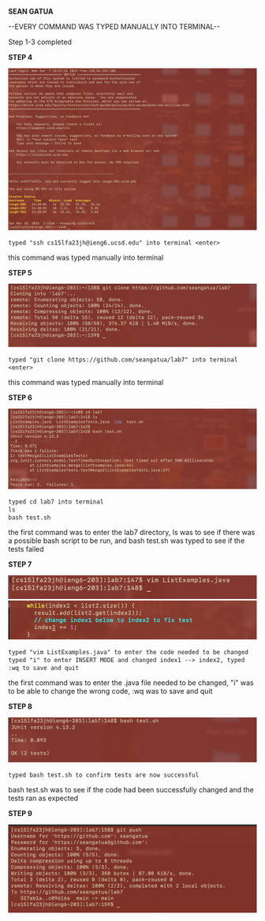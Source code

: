 **SEAN GATUA**

--EVERY COMMAND WAS TYPED MANUALLY INTO TERMINAL--

Step 1-3 completed

**STEP 4**

![Image](step4.png)

    typed "ssh cs15lfa23jh@ieng6.ucsd.edu" into terminal <enter>
this command was typed manually into terminal

**STEP 5**

![Image](step5.png)

    typed "git clone https://github.com/seangatua/lab7" into terminal <enter>
this command was typed manually into terminal

**STEP 6**

![Image](step6.png)

    typed cd lab7 into terminal
    ls
    bash test.sh
the first command was to enter the lab7 directory, ls was to see if there was a possible bash script to be run, and bash test.sh was typed to see if the tests failed

**STEP 7**

![Image](step7_1.png)
![Image](step7_2.png)


    typed "vim ListExamples.java" to enter the code needed to be changed
    typed "i" to enter INSERT MODE and changed index1 --> index2, typed :wq to save and quit

the first command was to enter the .java file needed to be changed, "i" was to be able to change the wrong code, :wq was to save and quit

**STEP 8**

![Image](step7_3.png)

    typed bash test.sh to confirm tests are now successful
bash test.sh was to see if the code had been successfully changed and the tests ran as expected

**STEP 9**

![Image](step9.png)


    

    
